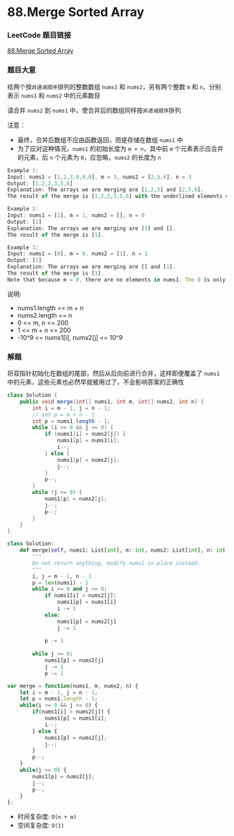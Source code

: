 # 88.Merge Sorted Array

### LeetCode 题目链接

[88.Merge Sorted Array](https://leetcode.com/problems/merge-sorted-array/)

### 题目大意

给两个按`非递减顺序`排列的整数数组 `nums1` 和 `nums2`，另有两个整数 `m` 和 `n`，分别表示 `nums1` 和 `nums2` 中的元素数目

请合并 `nums2` 到 `nums1` 中，使合并后的数组同样按`非递减顺序`排列

注意：
- 最终，合并后数组不应由函数返回，而是存储在数组 `nums1` 中
- 为了应对这种情况，`nums1` 的初始长度为 `m + n`，其中前 `m` 个元素表示应合并的元素，后 `n` 个元素为 `0`，应忽略，`nums2` 的长度为 `n`

```js
Example 1:
Input: nums1 = [1,2,3,0,0,0], m = 3, nums2 = [2,5,6], n = 3
Output: [1,2,2,3,5,6]
Explanation: The arrays we are merging are [1,2,3] and [2,5,6].
The result of the merge is [1,2,2,3,5,6] with the underlined elements coming from nums1.

Example 2:
Input: nums1 = [1], m = 1, nums2 = [], n = 0
Output: [1]
Explanation: The arrays we are merging are [1] and [].
The result of the merge is [1].

Example 3:
Input: nums1 = [0], m = 0, nums2 = [1], n = 1
Output: [1]
Explanation: The arrays we are merging are [] and [1].
The result of the merge is [1].
Note that because m = 0, there are no elements in nums1. The 0 is only there to ensure the merge result can fit in nums1.
```

说明:
- nums1.length == m + n
- nums2.length == n
- 0 <= m, n <= 200
- 1 <= m + n <= 200
- -10^9 <= nums1[i], nums2[j] <= 10^9

### 解题

将双指针初始化在数组的尾部，然后从后向前进行合并，这样即便覆盖了 `nums1` 中的元素，这些元素也必然早就被用过了，不会影响答案的正确性

```java
class Solution {
    public void merge(int[] nums1, int m, int[] nums2, int n) {
        int i = m - 1, j = n - 1;
        // int p = m + n - 1
        int p = nums1.length - 1;
        while (i >= 0 && j >= 0) {
            if (nums1[i] > nums2[j]) {
                nums1[p] = nums1[i];
                i--;
            } else {
                nums1[p] = nums2[j];
                j--;
            }
            p--;
        }
        while (j >= 0) {
            nums1[p] = nums2[j];
            j--;
            p--;
        }
    }
}
```
```python
class Solution:
    def merge(self, nums1: List[int], m: int, nums2: List[int], n: int) -> None:
        """
        Do not return anything, modify nums1 in-place instead.
        """
        i, j = m - 1, n - 1
        p = len(nums1) - 1
        while i >= 0 and j >= 0:
            if nums1[i] > nums2[j]:
                nums1[p] = nums1[i]
                i -= 1
            else:
                nums1[p] = nums2[j]
                j -= 1
            
            p -= 1
        
        while j >= 0:
            nums1[p] = nums2[j]
            j -= 1
            p -= 1  
```
```js
var merge = function(nums1, m, nums2, n) {
    let i = m - 1, j = n - 1;
    let p = nums1.length - 1;
    while(i >= 0 && j >= 0) {
        if(nums1[i] > nums2[j]) {
            nums1[p] = nums1[i];
            i--;
        } else {
            nums1[p] = nums2[j];
            j--;
        }
        p--;
    }
    while(j >= 0) {
        nums1[p] = nums2[j];
        j--;
        p--;
    }
};
```
- 时间复杂度: `O(n + m)`
- 空间复杂度: `O(1)`